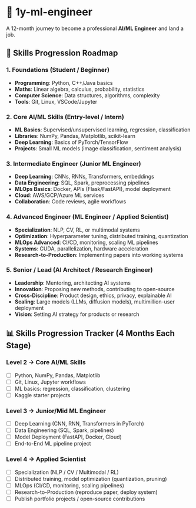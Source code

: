 # 📘 1y-ml-engineer
A 12-month journey to become a professional **AI/ML Engineer** and land a job.

## 🚦 Skills Progression Roadmap

### **1. Foundations (Student / Beginner)**
- **Programming**: Python, C++/Java basics  
- **Maths**: Linear algebra, calculus, probability, statistics  
- **Computer Science**: Data structures, algorithms, complexity  
- **Tools**: Git, Linux, VSCode/Jupyter  

### **2. Core AI/ML Skills (Entry-level / Intern)**
- **ML Basics**: Supervised/unsupervised learning, regression, classification  
- **Libraries**: NumPy, Pandas, Matplotlib, scikit-learn  
- **Deep Learning**: Basics of PyTorch/TensorFlow  
- **Projects**: Small ML models (image classification, sentiment analysis)  

### **3. Intermediate Engineer (Junior ML Engineer)**
- **Deep Learning**: CNNs, RNNs, Transformers, embeddings  
- **Data Engineering**: SQL, Spark, preprocessing pipelines  
- **MLOps Basics**: Docker, APIs (Flask/FastAPI), model deployment  
- **Cloud**: AWS/GCP/Azure ML services  
- **Collaboration**: Code reviews, agile workflows  

### **4. Advanced Engineer (ML Engineer / Applied Scientist)**
- **Specialization**: NLP, CV, RL, or multimodal systems  
- **Optimization**: Hyperparameter tuning, distributed training, quantization  
- **MLOps Advanced**: CI/CD, monitoring, scaling ML pipelines  
- **Systems**: CUDA, parallelization, hardware acceleration  
- **Research-to-Production**: Implementing papers into working systems  

### **5. Senior / Lead (AI Architect / Research Engineer)**
- **Leadership**: Mentoring, architecting AI systems  
- **Innovation**: Proposing new methods, contributing to open-source  
- **Cross-Discipline**: Product design, ethics, privacy, explainable AI  
- **Scaling**: Large models (LLMs, diffusion models), multimillion-user deployment  
- **Vision**: Setting AI strategy for products or research  

## 📊 Skills Progression Tracker (4 Months Each Stage)

### Level 2 → Core AI/ML Skills
- [ ] Python, NumPy, Pandas, Matplotlib
- [ ] Git, Linux, Jupyter workflows
- [ ] ML basics: regression, classification, clustering  
- [ ] Kaggle starter projects  

### Level 3 → Junior/Mid ML Engineer
- [ ] Deep Learning (CNN, RNN, Transformers in PyTorch)  
- [ ] Data Engineering (SQL, Spark, pipelines)  
- [ ] Model Deployment (FastAPI, Docker, Cloud)  
- [ ] End-to-End ML pipeline project  

### Level 4 → Applied Scientist
- [ ] Specialization (NLP / CV / Multimodal / RL)  
- [ ] Distributed training, model optimization (quantization, pruning)  
- [ ] MLOps (CI/CD, monitoring, scaling pipelines)  
- [ ] Research-to-Production (reproduce paper, deploy system)  
- [ ] Publish portfolio projects / open-source contributions  
